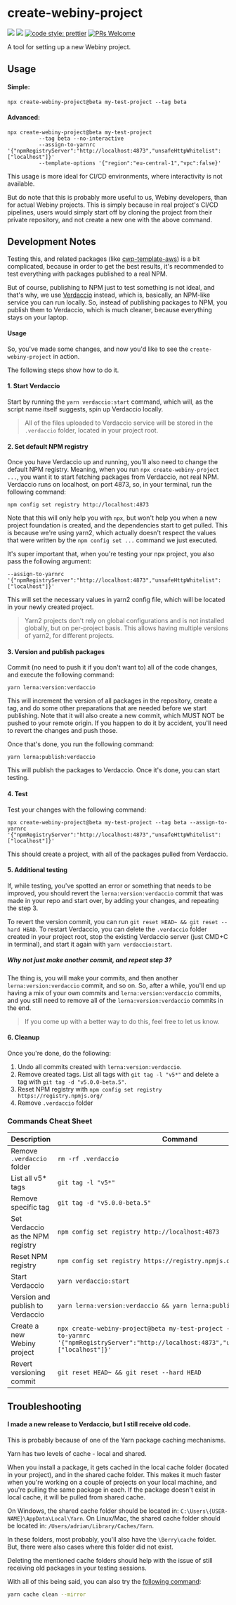 # create-webiny-project

[![](https://img.shields.io/npm/dw/create-webiny-project.svg)](https://www.npmjs.com/package/create-webiny-project)
[![](https://img.shields.io/npm/v/create-webiny-project.svg)](https://www.npmjs.com/package/create-webiny-project)
[![code style: prettier](https://img.shields.io/badge/code_style-prettier-ff69b4.svg?style=flat-square)](https://github.com/prettier/prettier)
[![PRs Welcome](https://img.shields.io/badge/PRs-welcome-brightgreen.svg?style=flat-square)](http://makeapullrequest.com)

A tool for setting up a new Webiny project.

## Usage

#### Simple:

```
npx create-webiny-project@beta my-test-project --tag beta
```

#### Advanced:

```
npx create-webiny-project@beta my-test-project
          --tag beta --no-interactive
          --assign-to-yarnrc '{"npmRegistryServer":"http://localhost:4873","unsafeHttpWhitelist":["localhost"]}'
          --template-options '{"region":"eu-central-1","vpc":false}'
```

This usage is more ideal for CI/CD environments, where interactivity is not available.

But do note that this is probably more useful to us, Webiny developers, than for actual Webiny projects. This is simply because in real project's CI/CD pipelines, users would simply start off by cloning the project from their private repository, and not create a new one with the above command.

## Development Notes

Testing this, and related packages (like [cwp-template-aws](./../cwp-template-aws)) is a bit complicated, because in order to get the best results, it's recommended to test everything with packages published to a real NPM.

But of course, publishing to NPM just to test something is not ideal, and that's why, we use [Verdaccio](https://verdaccio.org/) instead, which is, basically, an NPM-like service you can run locally. So, instead of publishing packages to NPM, you publish them to Verdaccio, which is much cleaner, because everything stays on your laptop.

#### Usage

So, you've made some changes, and now you'd like to see the `create-webiny-project` in action.

The following steps show how to do it.

#### 1. Start Verdaccio

Start by running the `yarn verdaccio:start` command, which will, as the script name itself suggests, spin up Verdaccio locally.

> All of the files uploaded to Verdaccio service will be stored in the `.verdaccio` folder, located in your project root.

#### 2. Set default NPM registry

Once you have Verdaccio up and running, you'll also need to change the default NPM registry. Meaning, when you run `npx create-webiny-project ...`, you want it to start fetching packages from Verdaccio, not real NPM. Verdaccio runs on localhost, on port 4873, so, in your terminal, run the following command:

```
npm config set registry http://localhost:4873
```

Note that this will only help you with `npx`, but won't help you when a new project foundation is created, and the dependencies start to get pulled. This is because we're using yarn2, which actually doesn't respect the values that were written by the `npm config set ...` command we just executed.

It's super important that, when you're testing your npx project, you also pass the following argument:

```
--assign-to-yarnrc '{"npmRegistryServer":"http://localhost:4873","unsafeHttpWhitelist":["localhost"]}'
```

This will set the necessary values in yarn2 config file, which will be located in your newly created project.

> Yarn2 projects don't rely on global configurations and is not installed globally, but on per-project basis. This allows having multiple versions of yarn2, for different projects.

#### 3. Version and publish packages

Commit (no need to push it if you don't want to) all of the code changes, and execute the following command:

```
yarn lerna:version:verdaccio
```

This will increment the version of all packages in the repository, create a tag, and do some other preparations that are needed before we start publishing. Note that it will also create a new commit, which MUST NOT be pushed to your remote origin. If you happen to do it by accident, you'll need to revert the changes and push those.

Once that's done, you run the following command:

```
yarn lerna:publish:verdaccio
```

This will publish the packages to Verdaccio. Once it's done, you can start testing.

#### 4. Test

Test your changes with the following command:

```
npx create-webiny-project@beta my-test-project --tag beta --assign-to-yarnrc '{"npmRegistryServer":"http://localhost:4873","unsafeHttpWhitelist":["localhost"]}'
```

This should create a project, with all of the packages pulled from Verdaccio.

#### 5. Additional testing

If, while testing, you've spotted an error or something that needs to be improved, you should revert the `lerna:version:verdaccio` commit that was made in your repo and start over, by adding your changes, and repeating the step 3.

To revert the version commit, you can run `git reset HEAD~ && git reset --hard HEAD`.
To restart Verdaccio, you can delete the `.verdaccio` folder created in your project root, stop the existing Verdaccio server (just CMD+C in terminal), and start it again with `yarn verdaccio:start`.

##### Why not just make another commit, and repeat step 3?

The thing is, you will make your commits, and then another `lerna:version:verdaccio` commit, and so on. So, after a while, you'll end up having a mix of your own commits and `lerna:version:verdaccio` commits, and you still need to remove all of the `lerna:version:verdaccio` commits in the end.

> If you come up with a better way to do this, feel free to let us know.

#### 6. Cleanup

Once you're done, do the following:

1. Undo all commits created with `lerna:version:verdaccio`.
2. Remove created tags. List all tags with `git tag -l "v5*"` and delete a tag with `git tag -d "v5.0.0-beta.5"`.
3. Reset NPM registry with `npm config set registry https://registry.npmjs.org/`
4. Remove `.verdaccio` folder

### Commands Cheat Sheet

| Description                       | Command                                                                                                                                                            |
| --------------------------------- | ------------------------------------------------------------------------------------------------------------------------------------------------------------------ |
| Remove `.verdaccio` folder        | `rm -rf .verdaccio`                                                                                                                                                |
| List all v5\* tags                | `git tag -l "v5*"`                                                                                                                                                 |
| Remove specific tag               | `git tag -d "v5.0.0-beta.5"`                                                                                                                                       |
| Set Verdaccio as the NPM registry | `npm config set registry http://localhost:4873`                                                                                                                    |
| Reset NPM registry                | `npm config set registry https://registry.npmjs.org/`                                                                                                              |
| Start Verdaccio                   | `yarn verdaccio:start`                                                                                                                                             |
| Version and publish to Verdaccio  | `yarn lerna:version:verdaccio && yarn lerna:publish:verdaccio`                                                                                                     |
| Create a new Webiny project       | `npx create-webiny-project@beta my-test-project --tag beta --assign-to-yarnrc '{"npmRegistryServer":"http://localhost:4873","unsafeHttpWhitelist":["localhost"]}'` |
| Revert versioning commit          | `git reset HEAD~ && git reset --hard HEAD`                                                                                                                         |

## Troubleshooting

#### I made a new release to Verdaccio, but I still receive old code.

This is probably because of one of the Yarn package caching mechanisms.

Yarn has two levels of cache - local and shared. 

When you install a package, it gets cached in the local cache folder (located in your project), and in the shared cache folder. This makes it much faster when you're working on a couple of projects on your local machine, and you're pulling the same package in each. If the package doesn't exist in local cache, it will be pulled from shared cache. 

On Windows, the shared cache folder should be located in: `C:\Users\{USER-NAME}\AppData\Local\Yarn`. 
On Linux/Mac, the shared cache folder should be located in: `/Users/adrian/Library/Caches/Yarn`.

In these folders, most probably, you'll also have the `\Berry\cache` folder. But, there were also cases where this folder did not exist.

Deleting the mentioned cache folders should help with the issue of still receiving old packages in your testing sessions.

With all of this being said, you can also try the [following command](https://yarnpkg.com/features/offline-cache#cleaning-the-cache):

```bash
yarn cache clean --mirror
````
